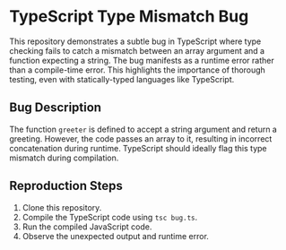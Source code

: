 # TypeScript Type Mismatch Bug

This repository demonstrates a subtle bug in TypeScript where type checking fails to catch a mismatch between an array argument and a function expecting a string. The bug manifests as a runtime error rather than a compile-time error.  This highlights the importance of thorough testing, even with statically-typed languages like TypeScript.

## Bug Description
The function `greeter` is defined to accept a string argument and return a greeting. However, the code passes an array to it, resulting in incorrect concatenation during runtime.  TypeScript should ideally flag this type mismatch during compilation.

## Reproduction Steps
1. Clone this repository.
2. Compile the TypeScript code using `tsc bug.ts`.
3. Run the compiled JavaScript code.
4. Observe the unexpected output and runtime error.